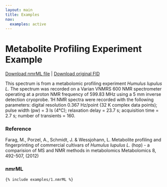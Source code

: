 ```yaml
---
layout: main
title: Examples
nav:
  examples: active
---
```


# Metabolite Profiling Experiment Example

<a href="/examples/1/FAM013_AHTM.PROTON_04.nmrML">Download nmrML file</a> |  <a href="/examples/1/FAM013_AHTM.PROTON_04.fid.zip" >Download original FID</a>

This spectrum is from a metabolomic profiling experiment <i>Humulus
lupulus L.</i> The spectrum was recorded on a Varian VNMRS 600 NMR
spectrometer operating at a proton NMR frequency of 599.83 MHz using a 5
mm inverse detection cryoprobe. 1H NMR spectra were recorded with the
following parameters: digital resolution 0.367 Hz/point (32 K complex
data points); pulse width (pw) = 3 ls (4&deg;C); relaxation delay = 23.7
s; acquisition time = 2.7 s; number of transients = 160. 

### Reference
Farag, M., Porzel, A., Schmidt, J. & Wessjohann, L. Metabolite profiling
and fingerprinting of commercial cultivars of <i>Humulus lupulus L.</i> (hop) -
a comparision of MS and NMR methods in metabolomics Metabolomics 8,
492-507, (2012)

### nmrML
```xml
{% include examples/1.nmrML %}
```
